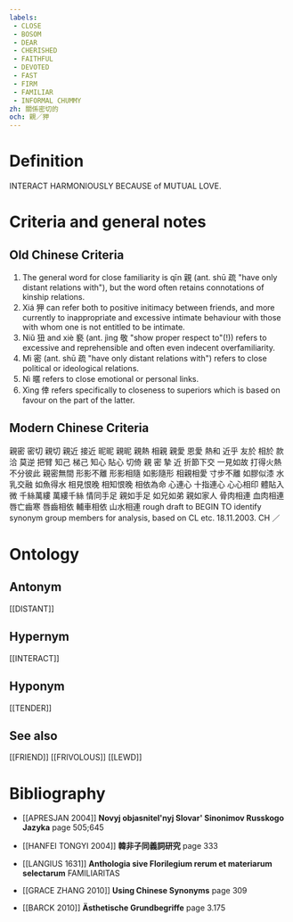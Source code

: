 ```yaml
---
labels: 
 - CLOSE
 - BOSOM
 - DEAR
 - CHERISHED
 - FAITHFUL
 - DEVOTED
 - FAST
 - FIRM
 - FAMILIAR
 - INFORMAL CHUMMY
zh: 關係密切的
och: 親／狎
---
```


# Definition
INTERACT HARMONIOUSLY BECAUSE of MUTUAL LOVE.
# Criteria and general notes
## Old Chinese Criteria
1. The general word for close familiarity is qīn 親 (ant. shū 疏 "have only distant relations with"), but the word often retains connotations of kinship relations.
2. Xiá 狎 can refer both to positive initimacy between friends, and more currently to inappropriate and excessive intimate behaviour with those with whom one is not entitled to be intimate.
3. Niǔ 狃 and xiè 褻 (ant. jìng 敬 "show proper respect to"(!)) refers to excessive and reprehensible and often even indecent overfamiliarity.
4. Mì 密 (ant. shū 疏 "have only distant relations with") refers to close political or ideological relations.
5. Nì 暱 refers to close emotional or personal links.
6. Xìng 倖 refers specifically to closeness to superiors which is based on favour on the part of the latter.
## Modern Chinese Criteria
親密
密切
親切
親近
接近
昵昵
親昵
親熱
相親
親愛
恩愛
熱和
近乎
友於
相於
款洽
莫逆
把臂
知己
梯己
知心
貼心
切倚
親
密
摯
近
折節下交
一見如故
打得火熱
不分彼此
親密無間
形影不離
形影相隨
如影隨形
相親相愛
寸步不離
如膠似漆
水乳交融
如魚得水
相見恨晚
相知恨晚
相依為命
心連心
十指連心
心心相印
體貼入微
千絲萬縷
萬縷千絲
情同手足
親如手足
如兄如弟
親如家人
骨肉相連
血肉相連
唇亡齒寒
唇齒相依
輔車相依
山水相連
rough draft to BEGIN TO identify synonym group members for analysis, based on CL etc. 18.11.2003. CH ／
# Ontology

## Antonym
[[DISTANT]]
## Hypernym
[[INTERACT]]
## Hyponym
[[TENDER]]
## See also
[[FRIEND]]
[[FRIVOLOUS]]
[[LEWD]]
# Bibliography
- [[APRESJAN 2004]]
**Novyj objasnitel'nyj Slovar' Sinonimov Russkogo Jazyka** page 505;645

- [[HANFEI TONGYI 2004]]
**韓非子同義詞研究** page 333

- [[LANGIUS 1631]]
**Anthologia sive Florilegium rerum et materiarum selectarum** 
FAMILIARITAS
- [[GRACE ZHANG 2010]]
**Using Chinese Synonyms** page 309

- [[BARCK 2010]]
**Ästhetische Grundbegriffe** page 3.175
